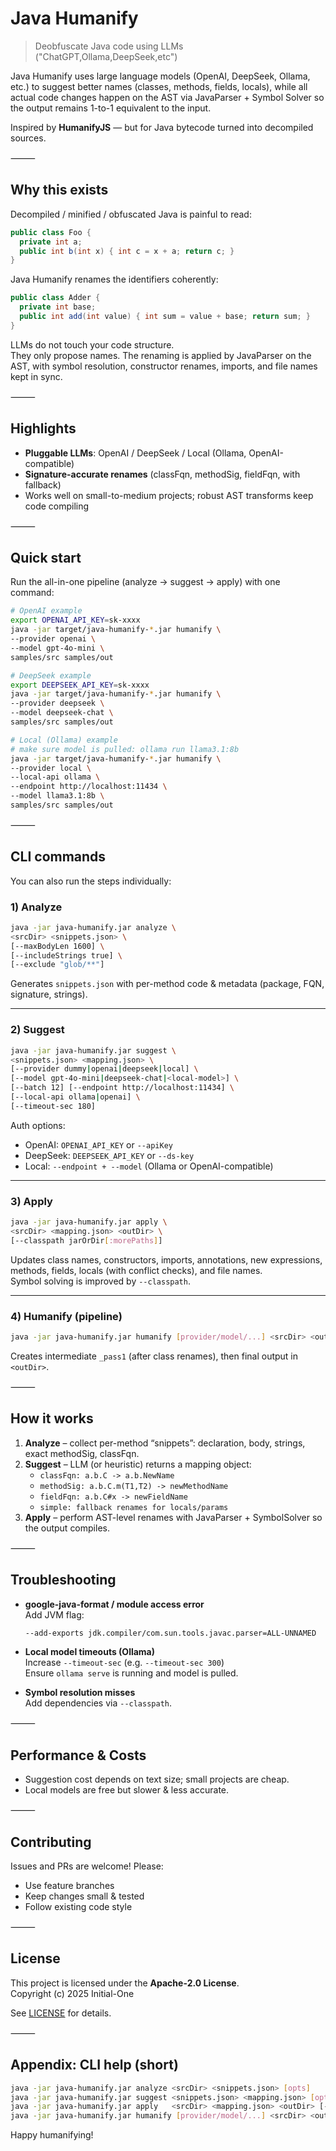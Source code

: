 # Java Humanify
> Deobfuscate Java code using LLMs ("ChatGPT,Ollama,DeepSeek,etc")

Java Humanify uses large language models (OpenAI, DeepSeek, Ollama, etc.) to suggest better names (classes, methods, fields, locals), while all actual code changes happen on the AST via JavaParser + Symbol Solver so the output remains 1-to-1 equivalent to the input.

Inspired by **HumanifyJS** — but for Java bytecode turned into decompiled sources.

⸻

## Why this exists

Decompiled / minified / obfuscated Java is painful to read:

```java
public class Foo {
  private int a;
  public int b(int x) { int c = x + a; return c; }
}
```

Java Humanify renames the identifiers coherently:

```java
public class Adder {
  private int base;
  public int add(int value) { int sum = value + base; return sum; }
}
```

LLMs do not touch your code structure.  
They only propose names. The renaming is applied by JavaParser on the AST, with symbol resolution, constructor renames, imports, and file names kept in sync.

⸻

## Highlights

- **Pluggable LLMs**: OpenAI / DeepSeek / Local (Ollama, OpenAI-compatible)  
- **Signature-accurate renames** (classFqn, methodSig, fieldFqn, with fallback)  
- Works well on small-to-medium projects; robust AST transforms keep code compiling  

⸻

## Quick start

Run the all-in-one pipeline (analyze → suggest → apply) with one command:

```bash
# OpenAI example
export OPENAI_API_KEY=sk-xxxx
java -jar target/java-humanify-*.jar humanify \
--provider openai \
--model gpt-4o-mini \
samples/src samples/out
```

```bash
# DeepSeek example
export DEEPSEEK_API_KEY=sk-xxxx
java -jar target/java-humanify-*.jar humanify \
--provider deepseek \
--model deepseek-chat \
samples/src samples/out
```

```bash
# Local (Ollama) example
# make sure model is pulled: ollama run llama3.1:8b    
java -jar target/java-humanify-*.jar humanify \
--provider local \
--local-api ollama \
--endpoint http://localhost:11434 \
--model llama3.1:8b \
samples/src samples/out
```

⸻

## CLI commands

You can also run the steps individually:

### 1) Analyze
```bash
java -jar java-humanify.jar analyze \
<srcDir> <snippets.json> \
[--maxBodyLen 1600] \
[--includeStrings true] \
[--exclude "glob/**"]
```

Generates `snippets.json` with per-method code & metadata (package, FQN, signature, strings).

---

### 2) Suggest
```bash
java -jar java-humanify.jar suggest \
<snippets.json> <mapping.json> \
[--provider dummy|openai|deepseek|local] \
[--model gpt-4o-mini|deepseek-chat|<local-model>] \
[--batch 12] [--endpoint http://localhost:11434] \
[--local-api ollama|openai] \
[--timeout-sec 180] 
```

Auth options:  
- OpenAI: `OPENAI_API_KEY` or `--apiKey`  
- DeepSeek: `DEEPSEEK_API_KEY` or `--ds-key`  
- Local: `--endpoint + --model` (Ollama or OpenAI-compatible)  

---

### 3) Apply
```bash
java -jar java-humanify.jar apply \
<srcDir> <mapping.json> <outDir> \
[--classpath jarOrDir[:morePaths]]
```

Updates class names, constructors, imports, annotations, new expressions, methods, fields, locals (with conflict checks), and file names.  
Symbol solving is improved by `--classpath`.

---

### 4) Humanify (pipeline)
```bash
java -jar java-humanify.jar humanify [provider/model/...] <srcDir> <outDir>
```

Creates intermediate `_pass1` (after class renames), then final output in `<outDir>`.

⸻

## How it works

1. **Analyze** – collect per-method “snippets”: declaration, body, strings, exact methodSig, classFqn.  
2. **Suggest** – LLM (or heuristic) returns a mapping object:  
   - `classFqn: a.b.C -> a.b.NewName`  
   - `methodSig: a.b.C.m(T1,T2) -> newMethodName`  
   - `fieldFqn: a.b.C#x -> newFieldName`  
   - `simple: fallback renames for locals/params`  
3. **Apply** – perform AST-level renames with JavaParser + SymbolSolver so the output compiles.

⸻

## Troubleshooting

- **google-java-format / module access error**  
  Add JVM flag:  
  ```bash
  --add-exports jdk.compiler/com.sun.tools.javac.parser=ALL-UNNAMED
  ```

- **Local model timeouts (Ollama)**  
  Increase `--timeout-sec` (e.g. `--timeout-sec 300`)  
  Ensure `ollama serve` is running and model is pulled.

- **Symbol resolution misses**  
  Add dependencies via `--classpath`.  

⸻

## Performance & Costs

- Suggestion cost depends on text size; small projects are cheap.  
- Local models are free but slower & less accurate.  

⸻

## Contributing

Issues and PRs are welcome! Please:  
- Use feature branches  
- Keep changes small & tested  
- Follow existing code style  

⸻

## License

This project is licensed under the **Apache-2.0 License**.  
Copyright (c) 2025 Initial-One  

See [LICENSE](./LICENSE) for details.

⸻

## Appendix: CLI help (short)

```bash
java -jar java-humanify.jar analyze <srcDir> <snippets.json> [opts]
java -jar java-humanify.jar suggest <snippets.json> <mapping.json> [opts]
java -jar java-humanify.jar apply   <srcDir> <mapping.json> <outDir> [--classpath ...]
java -jar java-humanify.jar humanify [provider/model/...] <srcDir> <outDir>
```

Happy humanifying!
